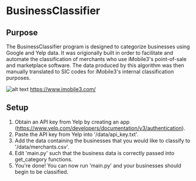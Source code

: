 # BusinessClassifier


## Purpose

The BusinessClassifier program is designed to categorize businesses using Google and Yelp data. It was origionally built in order to facilitate and automate the classification of merchants who use iMobile3's point-of-sale and marketplace software. The data produced by this algorithm was then manually translated to SIC codes for iMobile3's internal classification purposes.

![alt text](https://www.elotouch.com/media/wysiwyg/Software_Hardware_Partners/imobile3.png)
https://www.imobile3.com/

## Setup

1. Obtain an API key from Yelp by creating an app (https://www.yelp.com/developers/documentation/v3/authentication).
2. Paste the API key from Yelp into '/data/api_key.txt'.
3. Add the data containing the businesses that you would like to classify to '/data/merchants.csv'.
4. Edit 'main.py' such that the business data is correctly passed into get_category functions.
5. You're done! You can now run 'main.py' and your businesses should begin to be classified.
